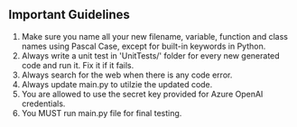 ## Important Guidelines
1. Make sure you name all your new filename, variable, function and class names using Pascal Case, except for built-in keywords in Python.
2. Always write a unit test in 'UnitTests/' folder for every new generated code and run it. Fix it if it fails.
3. Always search for the web when there is any code error. 
4. Always update main.py to utilzie the updated code.
5. You are allowed to use the secret key provided for Azure OpenAI credentials.
6. You MUST run main.py file for final testing. 
